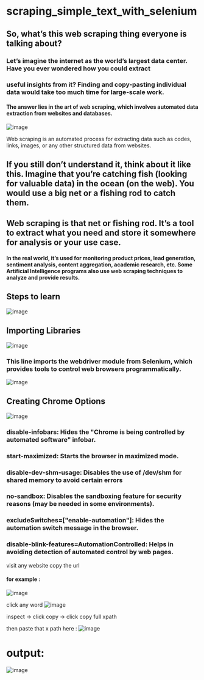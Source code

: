 # scraping_simple_text_with_selenium

## So, what’s this web scraping thing everyone is talking about?

### Let’s imagine the internet as the world’s largest data center. Have you ever wondered how you could extract
### useful insights from it? Finding and copy-pasting individual data would take too much time for large-scale work.

#### The answer lies in the art of web scraping, which involves automated data extraction from websites and databases.
![image](https://github.com/user-attachments/assets/232a31c7-0f7c-4d9f-a7f4-b0658e9e968a)

Web scraping is an automated process for extracting data such as codes, links, images, or any other structured data from websites.

## If you still don’t understand it, think about it like this. Imagine that you’re catching fish (looking for valuable data) in the ocean (on the web). You would use a big net or a fishing rod to catch them.

## Web scraping is that net or fishing rod. It’s a tool to extract what you need and store it somewhere for analysis or your use case.

#### In the real world, it’s used for monitoring product prices, lead generation, sentiment analysis, content aggregation, academic research, etc. Some Artificial Intelligence programs also use web scraping techniques to analyze and provide results.

## Steps to learn

![image](https://github.com/user-attachments/assets/0d638e60-ec1e-4599-bc85-5222628cbad6)


## Importing Libraries
![image](https://github.com/user-attachments/assets/945935f9-af88-4e09-835e-9dfe69d7b97e)

### This line imports the **webdriver** module from Selenium, which provides tools to control web browsers programmatically.

![image](https://github.com/user-attachments/assets/3032b36b-709b-410d-bf35-753e852778e5)

## Creating Chrome Options
![image](https://github.com/user-attachments/assets/fa56a4a0-59ba-41b7-81f6-7a1c4b2c37c7)

### disable-infobars: Hides the "Chrome is being controlled by automated software" infobar.

### start-maximized: Starts the browser in maximized mode.

### disable-dev-shm-usage: Disables the use of /dev/shm for shared memory to avoid certain errors

### no-sandbox: Disables the sandboxing feature for security reasons (may be needed in some environments).

### excludeSwitches=["enable-automation"]: Hides the automation switch message in the browser.

### disable-blink-features=AutomationControlled: Helps in avoiding detection of automated control by web pages.

visit any website copy the url

#### for example :
![image](https://github.com/user-attachments/assets/d10ff78a-e078-4d64-a2d1-c766e7320aa6)

click any word
![image](https://github.com/user-attachments/assets/cc11a6f1-2a59-4e30-b87c-aef19fac24ee)

inspect -> click copy -> click copy full xpath

then paste that x path here :
![image](https://github.com/user-attachments/assets/6607a09a-57f9-4a11-94ac-144f72f5347d)

# output:
![image](https://github.com/user-attachments/assets/0b586819-f875-43ee-8afd-bbc1719e75b9)








